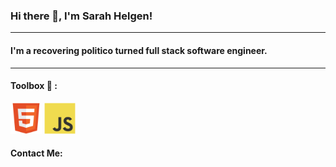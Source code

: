 ### Hi there 👋, I'm Sarah Helgen!

---

#### I'm a recovering politico turned full stack software engineer. 

---

#### Toolbox 🧰 :
<img src="https://github.com/devicons/devicon/blob/master/icons/html5/html5-original.svg" alt="HTML5 Logo" widith="50" height="50" /> <img src="https://github.com/devicons/devicon/blob/master/icons/javascript/javascript-original.svg" alt="JavaScript Logo" width="50" height ="50"/>

#### Contact Me:



<!--
**sarahhelgen/sarahhelgen** is a ✨ _special_ ✨ repository because its `README.md` (this file) appears on your GitHub profile.

Here are some ideas to get you started:

- 🔭 I’m currently working on ...
- 🌱 I’m currently learning ...
- 👯 I’m looking to collaborate on ...
- 🤔 I’m looking for help with ...
- 💬 Ask me about ...
- 📫 How to reach me: ...
- 😄 Pronouns: ...
- ⚡ Fun fact: ...
-->

